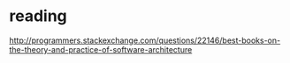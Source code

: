 reading
=======

http://programmers.stackexchange.com/questions/22146/best-books-on-the-theory-and-practice-of-software-architecture
